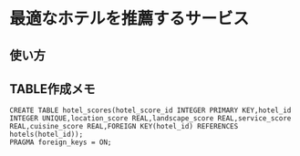 # 最適なホテルを推薦するサービス

## 使い方

## TABLE作成メモ
```
CREATE TABLE hotel_scores(hotel_score_id INTEGER PRIMARY KEY,hotel_id INTEGER UNIQUE,location_score REAL,landscape_score REAL,service_score REAL,cuisine_score REAL,FOREIGN KEY(hotel_id) REFERENCES hotels(hotel_id));
PRAGMA foreign_keys = ON;
```
